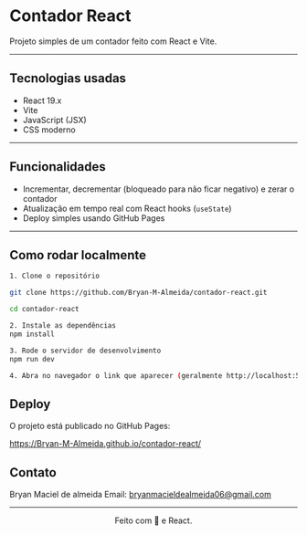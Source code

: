 # Contador React

Projeto simples de um contador feito com React e Vite.

---

## Tecnologias usadas

- React 19.x
- Vite
- JavaScript (JSX)
- CSS moderno

---

## Funcionalidades

- Incrementar, decrementar (bloqueado para não ficar negativo) e zerar o contador
- Atualização em tempo real com React hooks (`useState`)
- Deploy simples usando GitHub Pages

---

## Como rodar localmente

```bash
1. Clone o repositório

git clone https://github.com/Bryan-M-Almeida/contador-react.git

cd contador-react

2. Instale as dependências
npm install

3. Rode o servidor de desenvolvimento
npm run dev

4. Abra no navegador o link que aparecer (geralmente http://localhost:5173)
```

## Deploy
O projeto está publicado no GitHub Pages:

https://Bryan-M-Almeida.github.io/contador-react/

## Contato
Bryan Maciel de almeida
Email: bryanmacieldealmeida06@gmail.com

<hr>
<center>Feito com 💜 e React.</center>
